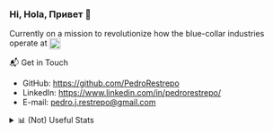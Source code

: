 ### Hi, Hola, Привет 👋
Currently on a mission to revolutionize how the blue-collar industries operate at <img src="https://user-images.githubusercontent.com/7490699/116176288-2985ae80-a6cf-11eb-87b2-11507cee8211.png" width=20 height=20 align="center">


📬 Get in Touch
- GitHub: https://github.com/PedroRestrepo
- LinkedIn: https://www.linkedin.com/in/pedrorestrepo/
- E-mail: pedro.j.restrepo@gmail.com
 
<details>
  <summary>📊 (Not) Useful Stats</summary>
  <br />
  <p align="center">
    Since everyone is posting them everywhere 😆
  </p>
  <p align = "center">
    <img src="https://streak-stats.demolab.com/?user=PedroRestrepo">
  </p>
</details>
